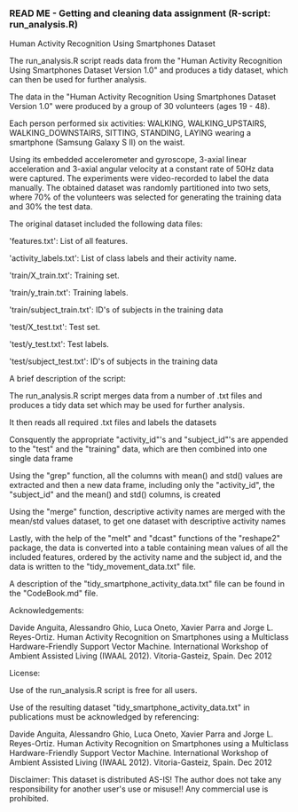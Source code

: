 

### READ ME - Getting and cleaning data assignment (R-script: run_analysis.R)


Human Activity Recognition Using Smartphones Dataset


The run_analysis.R script reads data from the "Human Activity Recognition Using Smartphones Dataset Version 1.0" 
and produces a tidy dataset, which can then be used for further analysis.

The data in the "Human Activity Recognition Using Smartphones Dataset Version 1.0" were produced by
a group of 30 volunteers (ages 19 - 48).

Each person performed six activities: WALKING, WALKING_UPSTAIRS, WALKING_DOWNSTAIRS, SITTING, STANDING, LAYING
wearing a smartphone (Samsung Galaxy S II) on the waist. 

Using its embedded accelerometer and gyroscope, 3-axial linear acceleration and 3-axial angular velocity at a constant rate of 50Hz data were captured. 
The experiments were video-recorded to label the data manually. 
The obtained dataset was randomly partitioned into two sets, where 70% of the volunteers was selected for generating the training data 
and 30% the test data.

The original dataset included the following data files:

'features.txt': List of all features.

'activity_labels.txt': List of class labels and their activity name.

'train/X_train.txt': Training set.

'train/y_train.txt': Training labels.

'train/subject_train.txt': ID's of subjects in the training data

'test/X_test.txt': Test set.

'test/y_test.txt': Test labels.

'test/subject_test.txt': ID's of subjects in the training data


A brief description of the script:

The run_analysis.R script merges data from a number of .txt files and produces a tidy data set which may be used for further analysis.

It then reads all required .txt files and labels the datasets

Consquently the appropriate "activity_id"'s and "subject_id"'s are appended to the "test" and the "training" data, which are then combined into one single data frame

Using the "grep" function, all the columns with mean() and std() values are extracted and then a new data frame, including only the "activity_id", the "subject_id" and the mean() and std() columns, is created

Using the "merge" function, descriptive activity names are merged with the mean/std values dataset, to get one dataset with descriptive activity names

Lastly, with the help of the "melt" and "dcast" functions of the "reshape2" package, the data is converted into a table containing mean values of all the included features, ordered by the activity name and the subject id, and the data is written to the "tidy_movement_data.txt" file.

A description of the "tidy_smartphone_activity_data.txt" file can be found in the "CodeBook.md" file.

Acknowledgements:

Davide Anguita, Alessandro Ghio, Luca Oneto, Xavier Parra and Jorge L. Reyes-Ortiz. Human Activity Recognition on Smartphones using a Multiclass Hardware-Friendly Support Vector Machine. International Workshop of Ambient Assisted Living (IWAAL 2012). Vitoria-Gasteiz, Spain. Dec 2012

License:

Use of the run_analysis.R script is free for all users.

Use of the resulting dataset "tidy_smartphone_activity_data.txt" in publications must be acknowledged by referencing:

Davide Anguita, Alessandro Ghio, Luca Oneto, Xavier Parra and Jorge L. Reyes-Ortiz. Human Activity Recognition on Smartphones using 
a Multiclass Hardware-Friendly Support Vector Machine. International Workshop of Ambient Assisted Living (IWAAL 2012). Vitoria-Gasteiz, Spain. Dec 2012

Disclaimer: This dataset is distributed AS-IS! The author does not take any responsibility for another user's use or misuse!!
Any commercial use is prohibited.

